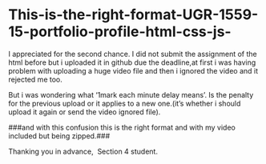 # This-is-the-right-format-UGR-1559-15-portfolio-profile-html-css-js-

I appreciated for the second chance.
I did not submit the assignment of the html before but i uploaded it in github due the deadline,at first i was having problem with uploading a huge video file and then i ignored the video and it rejected me too.

But i was wondering what ‘1mark each minute delay means’. Is the penalty for the previous upload or it applies to a new one.(it’s whether i should upload it again or send the video ignored file).

###and with this confusion this is the right format and with my video included but being zipped.###

Thanking you in advance, 
Section 4 student.
